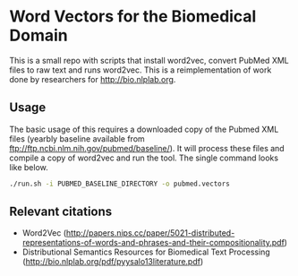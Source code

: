 # Word Vectors for the Biomedical Domain

This is a small repo with scripts that install word2vec, convert PubMed XML files to raw text and runs word2vec. This is a reimplementation of work done by researchers for http://bio.nlplab.org.

## Usage

The basic usage of this requires a downloaded copy of the Pubmed XML files (yearbly baseline available from ftp://ftp.ncbi.nlm.nih.gov/pubmed/baseline/). It will process these files and compile a copy of word2vec and run the tool. The single command looks like below.

``` sh
./run.sh -i PUBMED_BASELINE_DIRECTORY -o pubmed.vectors
```

## Relevant citations
- Word2Vec (http://papers.nips.cc/paper/5021-distributed-representations-of-words-and-phrases-and-their-compositionality.pdf)
- Distributional Semantics Resources for Biomedical Text Processing (http://bio.nlplab.org/pdf/pyysalo13literature.pdf)
